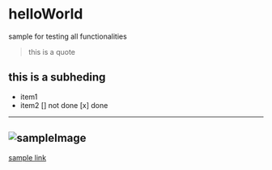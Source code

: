 # helloWorld
sample for testing all functionalities
> this is a quote
## this is a subheding
- item1
- item2
[] not done
[x] done
---
![sampleImage](https://i.ibb.co/FVpWnrD/image.png)
---
[sample link](https://www.programiz.com/python-programming/class#:~:text=Python%20Objects%20and%20Classes,-Python%20is%20an&text=An%20object%20is%20simply%20a,a%20blueprint%20for%20that%20object.&text=An%20object%20is%20also%20called,this%20object%20is%20called%20instantiation.)

